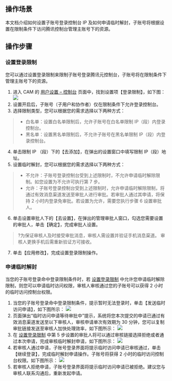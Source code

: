 ## 操作场景
本文档介绍如何设置子账号登录控制台 IP 及如何申请临时解封，子账号将根据设置在限制条件下访问腾讯控制台管理主账号下的资源。
## 操作步骤
### 设置登录限制
您可以通过设置登录限制来限制子账号登录腾讯元控制台，子账号将在限制条件下管理主账号下的资源。
1. 进入 CAM 的 [用户设置 – 控制台](https://console.cloud.tencent.com/cam/security/subAccount) 页面中，找到设置项【登录限制】，如下图：
![](https://main.qcloudimg.com/raw/8a5d2cd2c541fb0ee9e4c2617c0e0a7e.png)
2. 设置开启后，子账号（子用户和协作者）仅在限制条件下允许登录控制台。
3. 选择限制类型，您可以根据您的需求选择以下两种方式：
>- 白名单：设置白名单限制后，允许子账号在白名单限制 IP（段）内登录控制台。
>- 黑名单：设置黑名单限制后，不允许子账号在黑名单限制 IP（段）内登录控制台。
4. 单击限制 IP （段）下的【去添加】，在弹出的设置窗口中填写限制 IP（段）地址。
5. 设置临时解封，您可以根据您的需求选择以下两种方式：
>- 不允许：子账号登录控制台受到上述限制时，不允许申请临时解除限制。如您设置为不允许可执行第 7 步。
>- 允许：子账号登录控制台受到上述限制时，允许申请临时解除限制，将通过有效消息渠道发送至审批人进行审批。若审批人通过其申请，将保持 2 小时内登录免审批。若设置为允许，需要您执行步骤 6 设置审批人。 <span id="stepshenpi"></span>
6. 单击设置审批人下的【去设置】，在弹出的管理审批人窗口，勾选您需要设置的审批人，单击【确定】，完成审批人设置。
>?为保证审核人及时接受审批消息，审核人需设置并验证手机消息渠道。 审核人更换手机后需重新验证方可接收。
7. 单击【应用修改】，完成设置登录限制操作。

### 申请临时解封
当您的子账号登录命中登录限制条件时，若 [设置登录限制](#stepshenpi) 中允许您申请临时解除限制，则您可以申请临时访问权限，审核人审核通过您的子账号可以获得 2 小时的临时访问控制台权限。
1. 当您的子账号登录命中登录限制条件，提示暂时无法登录时，单击【发送临时访问申请】，如下图所示：
![](https://main.qcloudimg.com/raw/7d78ca3808b59080ca0331de4da8133a.png)
2. 页面弹出“临时访问申请等待审批中”提示，系统将您本次提交的申请已通过有效消息渠道发送至以下审核人，审核申请单次有效期为 30 分钟，您可以复制审批链接发送至审核人加快处理效率，如下图所示：
![](https://main.qcloudimg.com/raw/558a09480d8956eadcc76cb3f9b5fede.png)
3. 在 [设置登录限制](#stepshenpi) 中第 5 步设置的审批人将可以通过审核链接选择拒绝或者通过本次申请，完成审核临时解封申请，如下图所示：
![](https://main.qcloudimg.com/raw/3545675435d710c0227aab98f4e1de8f.png)
4. 若审核人通过申请，子账号登录界面将提示临时访问申请已审核通过，单击【继续登录】，完成临时解封申请操作。子账号将获得 2 小时的临时访问控制台权限。如下图所示：
![](https://main.qcloudimg.com/raw/fb08d22c3c3ee8a5bbd5d979a385e85d.png)
5. 若审核人拒绝申请，子账号登录界面将提示临时访问申请已被拒绝。建议您与审核人联系沟通后，重新发起申请。

